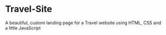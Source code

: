 # Travel-Site
A beautiful, custom landing page for a Travel website using HTML, CSS and a little JavaScript
